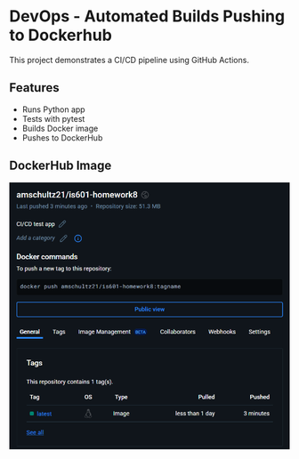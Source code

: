# DevOps - Automated Builds Pushing to Dockerhub

This project demonstrates a CI/CD pipeline using GitHub Actions.

## Features

- Runs Python app
- Tests with pytest
- Builds Docker image
- Pushes to DockerHub

## DockerHub Image

![DockerHub Image](DockerHubRepo.png)
